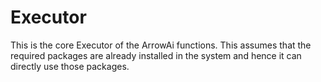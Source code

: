 # Executor

This is the core Executor of the ArrowAi functions. This assumes that the required packages are already installed in the system and hence it can directly use those packages.